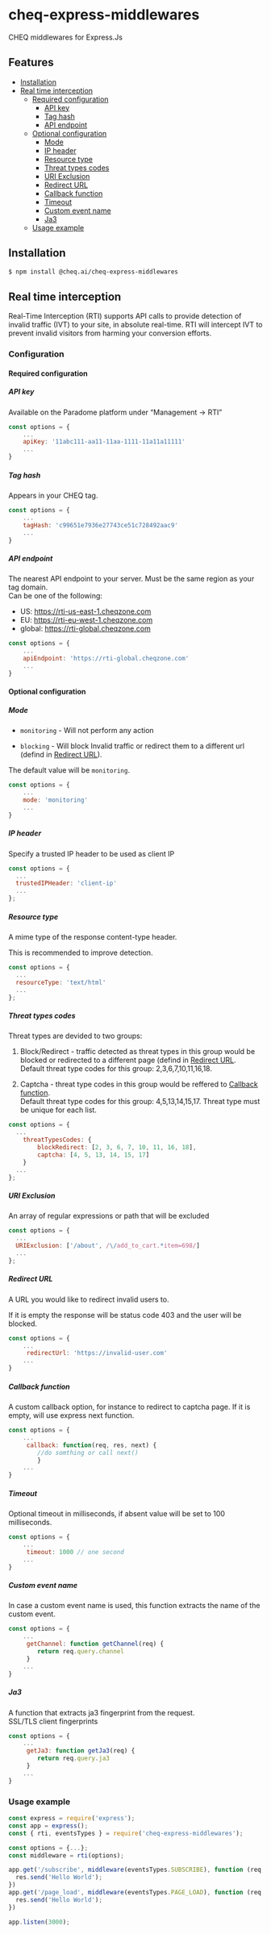 # cheq-express-middlewares
CHEQ middlewares for Express.Js



## Features

* [Installation](#installation)
* [Real time interception](#real-time-interception)
    * [Required configuration](#required-configuration)
        * [API key](#api-key)
        * [Tag hash](#tag-hash)
        * [API endpoint](#api-endpoint)
    * [Optional configuration](#optional-configuration)
        * [Mode](#mode)
        * [IP header](#ip-header)
        * [Resource type](#resource-type)
        * [Threat types codes](#threat-types-codes)
        * [URI Exclusion](#uri-exclusion)
        * [Redirect URL](#redirect-url)
        * [Callback function](#callback-function)
        * [Timeout](#timeout)
        * [Custom event name](#custom-event-name)
        * [Ja3](#ja3)
     * [Usage example](#usage-example)
   


## Installation
````bash
$ npm install @cheq.ai/cheq-express-middlewares
````

## Real time interception

Real-Time Interception (RTI) supports API calls to provide detection of invalid traffic (IVT) to your site, in absolute real-time.  RTI will intercept IVT to prevent invalid visitors from harming your conversion efforts.

### Configuration

#### Required configuration

##### API key

Available on the Paradome platform under “Management -> RTI”

```` js
const options = {
    ...
    apiKey: '11abc111-aa11-11aa-1111-11a11a11111'
    ...
}
````

##### Tag hash

Appears in your CHEQ tag. 

```` js
const options = {
    ...
    tagHash: 'c99651e7936e27743ce51c728492aac9'
    ...
}
````

##### API endpoint
The nearest API endpoint to your server. Must be the same region as your tag domain.<br>Can be one of the following:
- US: https://rti-us-east-1.cheqzone.com
- EU: https://rti-eu-west-1.cheqzone.com
- global: https://rti-global.cheqzone.com

```` js
const options = {
    ...
    apiEndpoint: 'https://rti-global.cheqzone.com'
    ...
}
````

#### Optional configuration

##### Mode

- `monitoring` - Will not perform any action

- `blocking` - Will block Invalid traffic or redirect them to a different url (defind in [Redirect URL](#redirect-url)).

The default value will be `monitoring`.

```` js
const options = {
    ...
    mode: 'monitoring'
    ...
}
````


##### IP header

Specify a trusted IP header to be used as client IP
```` js
const options = {
  ...
  trustedIPHeader: 'client-ip'
  ...
};
````



##### Resource type

A mime type of the response content-type header. 

This is recommended to improve detection.

```` js
const options = {
  ...
  resourceType: 'text/html'
  ...
};
````


##### Threat types codes

Threat types are devided to two groups:

1. Block/Redirect - traffic detected as threat types in this group would be blocked or redirected to a different page (defind in [Redirect URL](#redirect-url).<br>
        Default threat type codes for this group:  2,3,6,7,10,11,16,18.
        
2. Captcha - threat type codes in this group would be reffered to [Callback function](#callback-function). <br>
        Default threat type codes for this group:  4,5,13,14,15,17.
Threat type must be unique for each list. 

```` js
const options = {
  ...
    threatTypesCodes: {
        blockRedirect: [2, 3, 6, 7, 10, 11, 16, 18],
        captcha: [4, 5, 13, 14, 15, 17]
    }
  ...
};
````



##### URI Exclusion

An array of regular expressions or path that will be excluded

```` js
const options = {
  ...
  URIExclusion: ['/about', /\/add_to_cart.*item=698/]
  ...
};
````



##### Redirect URL

A URL you would like to redirect invalid users to. 

If it is empty the response will be status code 403 and the user will be blocked.

```` js
const options = {
    ...
     redirectUrl: 'https://invalid-user.com'
    ...
}
````

##### Callback function

A custom callback option, for instance to redirect to captcha page.
If it is empty, will use express next function.

```` js
const options = {
    ...
     callback: function(req, res, next) {
        //do somthing or call next()
        }
    ...
}
````

##### Timeout

Optional timeout in milliseconds, if absent value will be set to 100 milliseconds.

```` js
const options = {
    ...
     timeout: 1000 // one second
    ...
}
````

##### Custom event name

In case a custom event name is used, this function extracts the name of the custom event.<br> 

```` js
const options = {
    ...
     getChannel: function getChannel(req) {
        return req.query.channel
     }
    ...
}
````

##### Ja3

A function that extracts ja3 fingerprint from the request.<br>
SSL/TLS client fingerprints

```` js
const options = {
    ...
     getJa3: function getJa3(req) {
        return req.query.ja3
     }
    ...
}
````

### Usage example


```` js
const express = require('express');
const app = express();
const { rti, eventsTypes } = require('cheq-express-middlewares');

const options = {...};
const middleware = rti(options);

app.get('/subscribe', middleware(eventsTypes.SUBSCRIBE), function (req, res) {
  res.send('Hello World');
})
app.get('/page_load', middleware(eventsTypes.PAGE_LOAD), function (req, res) {
  res.send('Hello World');
})

app.listen(3000);
````

